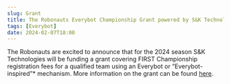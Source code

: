 ```yaml
---
slug: Grant
title: The Robonauts Everybot Championship Grant powered by S&K Technologies
tags: [Everybot]
date: 2024-02-07T18:00
---
```


The Robonauts are excited to announce that for the 2024 season S&K Technologies will be funding a grant covering FIRST Championship registration fees for a qualified team using an Everybot or “Everybot-inspired”* mechanism. More information on the grant can be found [here](/grant/).